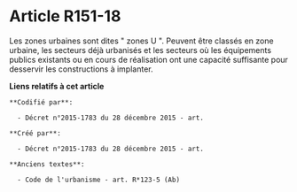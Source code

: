 # Article R151-18

Les zones urbaines sont dites " zones U ". Peuvent être classés en zone urbaine, les secteurs déjà urbanisés et les secteurs
où les équipements publics existants ou en cours de réalisation ont une capacité suffisante pour desservir les constructions
à implanter.

**Liens relatifs à cet article**

	**Codifié par**:

	  - Décret n°2015-1783 du 28 décembre 2015 - art.

	**Créé par**:

	  - Décret n°2015-1783 du 28 décembre 2015 - art.

	**Anciens textes**:

	  - Code de l'urbanisme - art. R*123-5 (Ab)
